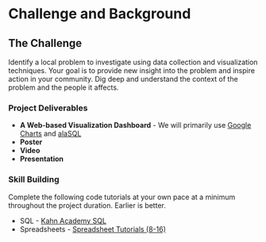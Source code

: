 # Challenge and Background

## The Challenge <a id="the-challenge"></a>

Identify a local problem to investigate using data collection and visualization techniques. Your goal is to provide new insight into the problem and inspire action in your community. Dig deep and understand the context of the problem and the people it affects.

### Project Deliverables

* **A Web-based Visualization Dashboard** - We will primarily use [Google Charts](https://developers.google.com/chart/) and [alaSQL](http://alasql.org/)
* **Poster**
* **Video**
* **Presentation**

### Skill Building

Complete the following code tutorials at your own pace at a minimum throughout the project duration. Earlier is better.

* SQL - [Kahn Academy SQL](https://www.khanacademy.org/computing/computer-programming/sql)
* Spreadsheets - [Spreadsheet Tutorials \(8-16\)](http://www.gcflearnfree.org/googlespreadsheets/)​

##   <a id="project-outline"></a>

